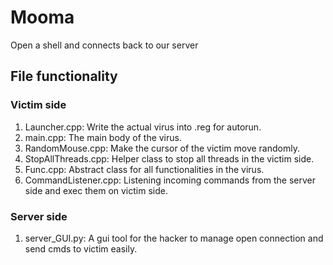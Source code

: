 # Mooma
Open a shell and connects back to our server

## File functionality
### Victim side
1. Launcher.cpp: Write the actual virus into .reg for autorun.
2. main.cpp: The main body of the virus.
3. RandomMouse.cpp: Make the cursor of the victim move randomly.
4. StopAllThreads.cpp: Helper class to stop all threads in the victim side.
5. Func.cpp: Abstract class for all functionalities in the virus.
6. CommandListener.cpp: Listening incoming commands from the server side and exec them on victim side.
### Server side
1. server_GUI.py: A gui tool for the hacker to manage open connection and send cmds to victim easily.
